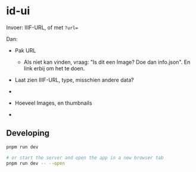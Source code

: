 # id-ui

Invoer: IIIF-URL, of met `?url=`

Dan:
  - Pak URL
    - Als niet kan vinden, vraag: "Is dit een Image? Doe dan info.json". En link erbij om het te doen.
  - Laat zien IIIF-URL, type, misschien andere data?
  -

  - Hoeveel Images, en thumbnails
  -

## Developing

```bash
pnpm run dev

# or start the server and open the app in a new browser tab
pnpm run dev -- --open
```
